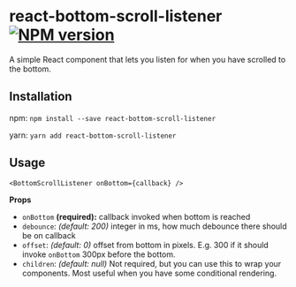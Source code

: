 # react-bottom-scroll-listener [![NPM version](https://img.shields.io/npm/v/react-bottom-scroll-listener.svg?style=flat)](https://www.npmjs.com/package/react-bottom-scroll-listener)

A simple React component that lets you listen for when you have scrolled to the bottom.

## Installation

npm:
`npm install --save react-bottom-scroll-listener`

yarn:
`yarn add react-bottom-scroll-listener`

## Usage

```
<BottomScrollListener onBottom={callback} />
```
__Props__

* `onBottom` __(required):__ callback invoked when bottom is reached
* `debounce`: _(default: 200)_ integer in ms, how much debounce there should be on callback
* `offset`: _(default: 0)_ offset from bottom in pixels. E.g. 300 if it should invoke `onBottom` 300px before the bottom.
* `children`: _(default: null)_ Not required, but you can use this to wrap your components. Most useful when you have some conditional rendering.
